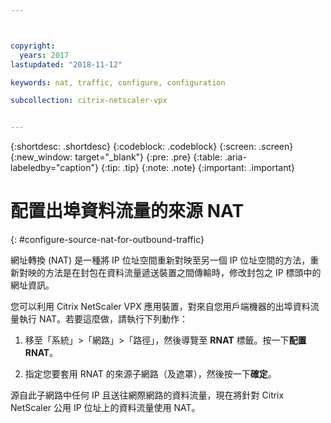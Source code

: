 ```yaml
---



copyright:
  years: 2017
lastupdated: "2018-11-12"

keywords: nat, traffic, configure, configuration

subcollection: citrix-netscaler-vpx


---
```


{:shortdesc: .shortdesc}
{:codeblock: .codeblock}
{:screen: .screen}
{:new_window: target="_blank"}
{:pre: .pre}
{:table: .aria-labeledby="caption"}
{:tip: .tip}
{:note: .note}
{:important: .important}

# 配置出埠資料流量的來源 NAT
{: #configure-source-nat-for-outbound-traffic}

網址轉換 (NAT) 是一種將 IP 位址空間重新對映至另一個 IP 位址空間的方法，重新對映的方法是在封包在資料流量遞送裝置之間傳輸時，修改封包之 IP 標頭中的網址資訊。

您可以利用 Citrix NetScaler VPX 應用裝置，對來自您用戶端機器的出埠資料流量執行 NAT。若要這麼做，請執行下列動作：

1. 移至「系統」>「網路」>「路徑」，然後導覽至 **RNAT** 標籤。按一下**配置 RNAT**。

2. 指定您要套用 RNAT 的來源子網路（及遮罩），然後按一下**確定**。

源自此子網路中任何 IP 且送往網際網路的資料流量，現在將針對 Citrix NetScaler 公用 IP 位址上的資料流量使用 NAT。    
